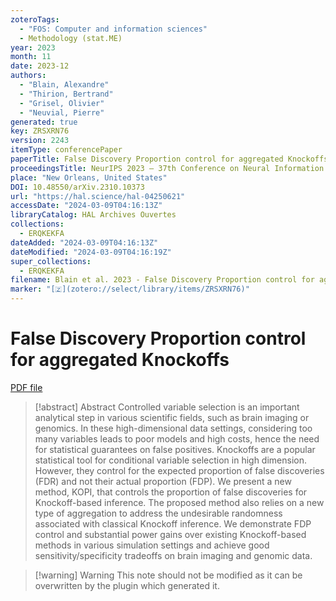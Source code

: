 ```yaml
---
zoteroTags:
  - "FOS: Computer and information sciences"
  - Methodology (stat.ME)
year: 2023
month: 11
date: 2023-12
authors:
  - "Blain, Alexandre"
  - "Thirion, Bertrand"
  - "Grisel, Olivier"
  - "Neuvial, Pierre"
generated: true
key: ZRSXRN76
version: 2243
itemType: conferencePaper
paperTitle: False Discovery Proportion control for aggregated Knockoffs
proceedingsTitle: NeurIPS 2023 – 37th Conference on Neural Information Processing Systems
place: "New Orleans, United States"
DOI: 10.48550/arXiv.2310.10373
url: "https://hal.science/hal-04250621"
accessDate: "2024-03-09T04:16:13Z"
libraryCatalog: HAL Archives Ouvertes
collections:
  - ERQKEKFA
dateAdded: "2024-03-09T04:16:13Z"
dateModified: "2024-03-09T04:16:19Z"
super_collections:
  - ERQKEKFA
filename: Blain et al. 2023 - False Discovery Proportion control for aggregated Knockoffs.pdf
marker: "[🇿](zotero://select/library/items/ZRSXRN76)"
---
```

# False Discovery Proportion control for aggregated Knockoffs

[PDF file](/Papers/PDFs/Blain%20et%20al.%202023%20-%20False%20Discovery%20Proportion%20control%20for%20aggregated%20Knockoffs.pdf)

> [!abstract] Abstract
> Controlled variable selection is an important analytical step in various scientific fields, such as brain imaging or genomics. In these high-dimensional data settings, considering too many variables leads to poor models and high costs, hence the need for statistical guarantees on false positives. Knockoffs are a popular statistical tool for conditional variable selection in high dimension. However, they control for the expected proportion of false discoveries (FDR) and not their actual proportion (FDP). We present a new method, KOPI, that controls the proportion of false discoveries for Knockoff-based inference. The proposed method also relies on a new type of aggregation to address the undesirable randomness associated with classical Knockoff inference. We demonstrate FDP control and substantial power gains over existing Knockoff-based methods in various simulation settings and achieve good sensitivity/specificity tradeoffs on brain imaging and genomic data.

>[!warning] Warning
> This note should not be modified as it can be overwritten by the plugin which generated it.

